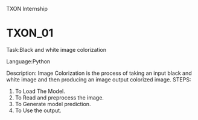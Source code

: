  TXON Internship
# TXON_01
Task:Black and white image colorization

 Language:Python

  Description:
  Image Colorization is the process of taking an
  input black and white image and then
  producing an image output colorized image.
  STEPS:
  1. To Load The Model.
  2. To Read and preprocess the image.
  3. To Generate model prediction.
  4. To Use the output.
